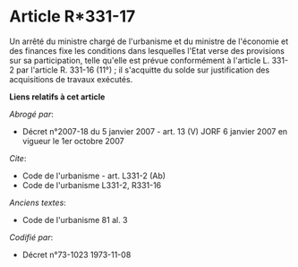 # Article R*331-17

Un arrêté du ministre chargé de l'urbanisme et du ministre de l'économie et des finances fixe les conditions dans lesquelles
l'Etat verse des provisions sur sa participation, telle qu'elle est prévue conformément à l'article L. 331-2 par l'article R.
331-16 (11°) ; il s'acquitte du solde sur justification des acquisitions de travaux exécutés.

**Liens relatifs à cet article**

_Abrogé par_:

  - Décret n°2007-18 du 5 janvier 2007 - art. 13 (V) JORF 6 janvier 2007 en vigueur le 1er octobre 2007

_Cite_:

  - Code de l'urbanisme - art. L331-2 (Ab)
  - Code de l'urbanisme L331-2, R331-16

_Anciens textes_:

  - Code de l'urbanisme 81 al. 3

_Codifié par_:

  - Décret n°73-1023 1973-11-08
